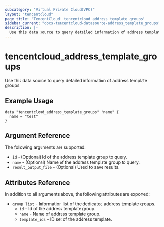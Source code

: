 ```yaml
---
subcategory: "Virtual Private Cloud(VPC)"
layout: "tencentcloud"
page_title: "TencentCloud: tencentcloud_address_template_groups"
sidebar_current: "docs-tencentcloud-datasource-address_template_groups"
description: |-
  Use this data source to query detailed information of address template groups.
---
```


# tencentcloud_address_template_groups

Use this data source to query detailed information of address template groups.

## Example Usage

```hcl
data "tencentcloud_address_template_groups" "name" {
  name = "test"
}
```

## Argument Reference

The following arguments are supported:

* `id` - (Optional) Id of the address template group to query.
* `name` - (Optional) Name of the address template group to query.
* `result_output_file` - (Optional) Used to save results.

## Attributes Reference

In addition to all arguments above, the following attributes are exported:

* `group_list` - Information list of the dedicated address template groups.
  * `id` - Id of the address template group.
  * `name` - Name of address template group.
  * `template_ids` - ID set of the address template.


